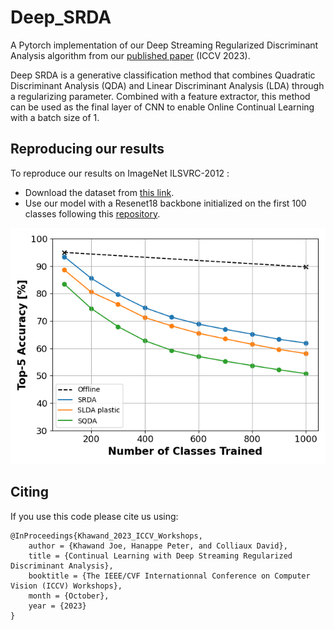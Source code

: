 # Deep_SRDA

A Pytorch implementation of our Deep Streaming Regularized Discriminant Analysis algorithm from our [published paper]() (ICCV 2023).

Deep SRDA is a generative classification method that combines Quadratic Discriminant Analysis (QDA) and Linear Discriminant Analysis (LDA)
through a regularizing parameter. Combined with a feature extractor, this method can be used as the final layer of CNN to enable Online Continual Learning with a batch size of 1.

## Reproducing our results

To reproduce our results on ImageNet ILSVRC-2012 :

- Download the dataset from [this link](https://github.com/facebook/fb.resnet.torch/blob/master/INSTALL.md#download-the-imagenet-dataset).
- Use our model with a Resenet18 backbone initialized on the first 100 classes following this [repository](https://github.com/tyler-hayes/Deep_SLDA/tree/master).

![Deep_SRDA](./plot.png)

## Citing

If you use this code please cite us using:
```
@InProceedings{Khawand_2023_ICCV_Workshops,
    author = {Khawand Joe, Hanappe Peter, and Colliaux David},
    title = {Continual Learning with Deep Streaming Regularized Discriminant Analysis},
    booktitle = {The IEEE/CVF Internationnal Conference on Computer Vision (ICCV) Workshops},
    month = {October},
    year = {2023}
}
```
